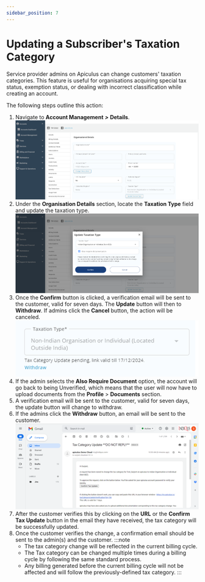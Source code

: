 ```yaml
---
sidebar_position: 7
---
```

# Updating a Subscriber's Taxation Category

Service provider admins on Apiculus can change customers' taxation categories. This feature is useful for organisations acquiring special tax status, exemption status, or dealing with incorrect classification while creating an account.

The following steps outline this action:

1. Navigate to **Account Management** **_>_** **Details**.![Updating a Subscriber's Taxation Category](img/Taxation4.png)
2. Under the **Organisation Details** section, locate the **Taxation Type** field and update the taxation type.![Updating a Subscriber's Taxation Category](img/Taxation1.png)
3. Once the **Confirm** button is clicked, a verification email will be sent to the customer, valid for seven days. The **Update** button will then to **Withdraw**. If admins click the **Cancel** button, the action will be canceled.   
   ![Updating a Subscriber's Taxation Category](img/Taxation2.png)
3. If the admin selects the **Also Require Document** option, the account will go back to being Unverified, which means that the user will now have to upload documents from the **Profile** > **Documents** section.
4. A verification email will be sent to the customer, valid for seven days, the update button will change to withdraw.
5. If the admins click the **Withdraw** button, an email will be sent to the customer.![Updating a Subscriber's Taxation Category](img/Taxation3.png)
6. After the customer verifies this by clicking on the **URL** or the **Confirm Tax Update** button in the email they have received, the tax category will be successfully updated.
7. Once the customer verifies the change, a confirmation email should be sent to the admin(s) and the customer.
	:::note
	- The tax category change will be reflected in the current billing cycle.
	- The Tax category can be changed multiple times during a billing cycle by following the same standard process.
	- Any billing generated before the current billing cycle will not be affected and will follow the previously-defined tax category.
	:::




